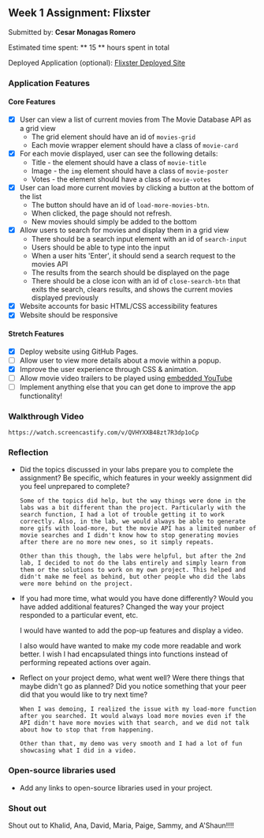 ## Week 1 Assignment: Flixster

Submitted by: **Cesar Monagas Romero**

Estimated time spent: ** 15 ** hours spent in total

Deployed Application (optional): [Flixster Deployed Site](https://cesarmonagas15.github.io/site-week1-project1-flixster/)

### Application Features

#### Core Features

- [X] User can view a list of current movies from The Movie Database API as a grid view
  - The grid element should have an id of `movies-grid`
  - Each movie wrapper element should have a class of `movie-card`
- [X] For each movie displayed, user can see the following details:
  - Title - the element should have a class of `movie-title`
  - Image - the `img` element should have a class of `movie-poster`
  - Votes - the element should have a class of `movie-votes`
- [X] User can load more current movies by clicking a button at the bottom of the list
  - The button should have an id of `load-more-movies-btn`.
  - When clicked, the page should not refresh.
  - New movies should simply be added to the bottom
- [X] Allow users to search for movies and display them in a grid view
  - There should be a search input element with an id of `search-input`
  - Users should be able to type into the input
  - When a user hits 'Enter', it should send a search request to the movies API
  - The results from the search should be displayed on the page
  - There should be a close icon with an id of `close-search-btn` that exits the search, clears results, and shows the current movies displayed previously
- [X] Website accounts for basic HTML/CSS accessibility features
- [X] Website should be responsive

#### Stretch Features

- [X] Deploy website using GitHub Pages.
- [ ] Allow user to view more details about a movie within a popup.
- [X] Improve the user experience through CSS & animation.
- [ ] Allow movie video trailers to be played using [embedded YouTube](https://support.google.com/youtube/answer/171780?hl=en)
- [ ] Implement anything else that you can get done to improve the app functionality!

### Walkthrough Video

`https://watch.screencastify.com/v/QVHYXXB48zt7R3dp1oCp`

### Reflection

- Did the topics discussed in your labs prepare you to complete the assignment? Be specific, which features in your weekly assignment did you feel unprepared to complete?

      Some of the topics did help, but the way things were done in the labs was a bit different than the project. Particularly with the search function, I had a lot of trouble getting it to work correctly. Also, in the lab, we would always be able to generate more gifs with load-more, but the movie API has a limited number of movie searches and I didn't know how to stop generating movies after there are no more new ones, so it simply repeats.

      Other than this though, the labs were helpful, but after the 2nd lab, I decided to not do the labs entirely and simply learn from them or the solutions to work on my own project. This helped and didn't make me feel as behind, but other people who did the labs were more behind on the project.

- If you had more time, what would you have done differently? Would you have added additional features? Changed the way your project responded to a particular event, etc.
  
    I would have wanted to add the pop-up features and display a video.

    I also would have wanted to make my code more readable and work better. I wish I had encapsulated things into functions instead of performing repeated actions over again.

- Reflect on your project demo, what went well? Were there things that maybe didn't go as planned? Did you notice something that your peer did that you would like to try next time?

      When I was demoing, I realized the issue with my load-more function after you searched. It would always load more movies even if the API didn't have more movies with that search, and we did not talk about how to stop that from happening.

      Other than that, my demo was very smooth and I had a lot of fun showcasing what I did in a video.

### Open-source libraries used

- Add any links to open-source libraries used in your project.

### Shout out

Shout out to Khalid, Ana, David, Maria, Paige, Sammy, and A'Shaun!!!!

